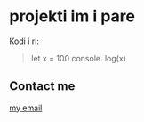 # projekti im i pare 
Kodi i ri:


> let x = 100
 console. log(x)


## Contact me 
[my email](fatmiregashi1@hotmail.com)